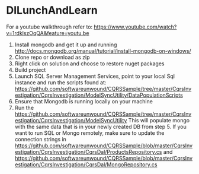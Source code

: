# DILunchAndLearn
For a youtube walkthrough refer to:
https://www.youtube.com/watch?v=1rdklszOqQA&feature=youtu.be

1) Install mongodb and get it up and running http://docs.mongodb.org/manual/tutorial/install-mongodb-on-windows/
2) Clone repo or download as zip
3) Right click on solution and choose to restore nuget packages
4) Build project
5) Launch SQL Server Management Services, point to your local Sql instance and run the scripts found at: https://github.com/softwareunwound/CQRSSample/tree/master/CqrsInvestigation/CqrsInvestigation/ModelSyncUtility/DataPopulationScripts
6) Ensure that Mongodb is running locally on your machine
7) Run the https://github.com/softwareunwound/CQRSSample/tree/master/CqrsInvestigation/CqrsInvestigation/ModelSyncUtility
This will populate mongo with the same data that is in your newly created DB from step 5.
If you want to run SQL or Mongo remotely, make sure to update the connection strings in https://github.com/softwareunwound/CQRSSample/blob/master/CqrsInvestigation/CqrsInvestigation/CqrsDal/ProductsRepository.cs and https://github.com/softwareunwound/CQRSSample/blob/master/CqrsInvestigation/CqrsInvestigation/CqrsDal/MongoRepository.cs
